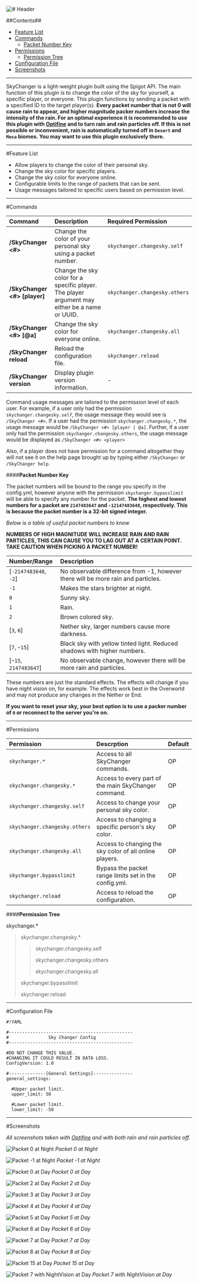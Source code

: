 ![# Header](http://i.imgur.com/6TxDQ3W.png?1)

##Contents##
* [Feature List](#markdown-header-feature-list)
* [Commands](#markdown-header-commands)
    * [Packet Number Key](#markdown-header-packet-number-key)
* [Permissions](#markdown-header-permissions)
    * [Permission Tree](#markdown-header-permission-tree)
* [Configuration File](#markdown-header-configuration-file)
* [Screenshots](#markdown-header-screenshots)

***

SkyChanger is a light-weight plugin built using the Spigot API. The main function of this plugin is to change the color of the sky for yourself, a specific player, or everyone. This plugin functions by sending a packet with a specified ID to the target player(s). **Every packet number that is not 0 will cause rain to appear, and higher magnitude packer numbers increase the intensity of the rain. For an optimal experience it is recommended to use this plugin with [Optifine][optifinelink] and to turn rain and rain particles off. If this is not possible or inconvenient, rain is automatically turned off in `Desert` and `Mesa` biomes. You may want to use this plugin exclusively there.** 

***

#Feature List



* Allow players to change the color of their personal sky.
* Change the sky color for specific players.
* Change the sky color for everyone online.
* Configurable limits to the range of packets that can be sent.
* Usage messages tailored to specific users based on permission level.

***

#Commands



Command | Description | Required Permission
:------ | :---- | :-----------
**/SkyChanger <#>** | Change the color of your personal sky using a packet number. | `skychanger.changesky.self`
**/SkyChanger <#> [player]** | Change the sky color for a specific player. The player argument may either be a name or UUID. | `skychanger.changesky.others`
**/SkyChanger <#> [@​a]** | Change the sky color for everyone online. | `skychanger.changesky.all`
**/SkyChanger reload** | Reload the configuration file. | `skychanger.reload`
**/SkyChanger version** | Display plugin version information. | -

Command usage messages are tailored to the permission level of each user. For example, if a user only had the permission `skychanger.changesky.self`, the usage message they would see is `/SkyChanger <#>`. If a user had the permission `skychanger.changesky.*`, the usage message would be `/SkyChanger <#> [player | @​a]`. Further, if a user only had the permission `skychanger.changesky.others`, the usage message would be displayed as `/SkyChanger <#> <player>`

Also, if a player does not have permission for a command altogether they will not see it on the help page brought up by typing either `/SkyChanger` or `/SkyChanger help`.

####**Packet Number Key**

The packet numbers will be bound to the range you specify in the config.yml, however anyone with the permission `skychanger.bypasslimit` will be able to specify any number for the packet. **The highest and lowest numbers for a packet are `2147483647` and `-12147483648`, respectively. This is because the packet number is a 32-bit signed integer.**

*Below is a table of useful packet numbers to know*

**NUMBERS OF HIGH MAGNITUDE WILL INCREASE RAIN AND RAIN PARTICLES, THIS CAN CAUSE YOU TO LAG OUT AT A CERTAIN POINT. TAKE CAUTION WHEN PICKING A PACKET NUMBER!**

Number/Range | Description
:----------- | :----------
[`-2147483648`, `-2`] | No observable difference from -1, however there will be more rain and particles.
`-1` | Makes the stars brighter at night.
`0` | Sunny sky.
`1` | Rain.
`2` | Brown colored sky.
[`3`, `6`] | Nether sky, larger numbers cause more darkness.
[`7`, `~15`] | Black sky with yellow tinted light. Reduced shadows with higher numbers.
[`~15`, `2147483647`] | No observable change, however there will be more rain and particles.

These numbers are just the standard effects. The effects will change if you have night vision on, for example. The effects work best in the Overworld and may not produce any changes in the Nether or End.

**If you want to reset your sky, your best option is to use a packer number of `0` or reconnect to the server you're on.**

***

#Permissions

Permission | Descrption | Default
:--------- | :--------- | :-----
`skychanger.*` | Access to all SkyChanger commands. | OP
`skychanger.changesky.*` | Access to every part of the main SkyChanger command. | OP
`skychanger.changesky.self` | Access to change your personal sky color. | OP
`skychanger.changesky.others` | Access to changing a specific person's sky color. | OP
`skychanger.changesky.all` | Access to changing the sky color of all online players. | OP
`skychanger.bypasslimit` | Bypass the packet range limits set in the config.yml. | OP
`skychanger.reload` | Access to reload the configuration. | OP

####**Permission Tree**

skychanger.*
>
> skychanger.changesky.*
>
>> skychanger.changesky.self
>>
>> skychanger.changesky.others
>>
>> skychanger.changesky.all
>
> skychanger.bypasslimit
>
> skychanger.reload

***

#Configuration File



```
#!YAML

#-----------------------------------------------
#               Sky Changer Config
#-----------------------------------------------

#DO NOT CHANGE THIS VALUE.
#CHANGING IT COULD RESULT IN DATA LOSS.
ConfigVersion: 1.0

#--------------[General Settings]---------------
general_settings:

  #Upper packet limit.
  upper_limit: 50
  
  #Lower packet limit.
  lower_limit: -50

```

***

#Screenshots

*All screenshots taken with [Optifine][optifinelink] and with both rain and rain particles off.*

![Packet 0 at Night](http://i.imgur.com/SysNS9s.png "Packet 0 at Night")
*Packet 0 at Night*

![Packet -1 at Night](http://i.imgur.com/CAwAPre.png "Packet -1 at Night")
*Packet -1 at Night*

![Packet 0 at Day](http://i.imgur.com/CJR9Rkt.png "Packet 0 at Day")
*Packet 0 at Day*

![Packet 2 at Day](http://i.imgur.com/352OY2Y.png "Packet 2 at Day")
*Packet 2 at Day*

![Packet 3 at Day](http://i.imgur.com/c57mFUf.png "Packet 3 at Day")
*Packet 3 at Day*

![Packet 4 at Day](http://i.imgur.com/idaYiJs.png "Packet 4 at Day")
*Packet 4 at Day*

![Packet 5 at Day](http://i.imgur.com/w3ikbvn.png "Packet 5 at Day")
*Packet 5 at Day*

![Packet 6 at Day](http://i.imgur.com/FG7ywbz.png "Packet 6 at Day")
*Packet 6 at Day*

![Packet 7 at Day](http://i.imgur.com/razF75g.png "Packet 7 at Day")
*Packet 7 at Day*

![Packet 8 at Day](http://i.imgur.com/c7TPui3.png "Packet 8 at Day")
*Packet 8 at Day*

![Packet 15 at Day](http://i.imgur.com/ISq65Rl.png "Packet 15 at Day")
*Packet 15 at Day*

![Packet 7 with NightVision at Day](http://i.imgur.com/VqRHsl2.png "Packet 7 with NightVision at Day")
*Packet 7 with NightVision at Day*

[optifinelink]: http://optifine.net/ "Optifine Website"